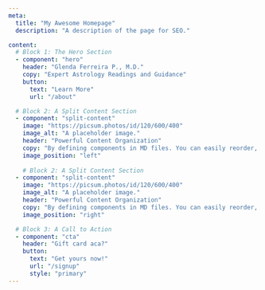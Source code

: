 ```yaml
---
meta:
  title: "My Awesome Homepage"
  description: "A description of the page for SEO."

content:
  # Block 1: The Hero Section
  - component: "hero"
    header: "Glenda Ferreira P., M.D."
    copy: "Expert Astrology Readings and Guidance"
    button:
      text: "Learn More"
      url: "/about"

  # Block 2: A Split Content Section
  - component: "split-content"
    image: "https://picsum.photos/id/120/600/400"
    image_alt: "A placeholder image."
    header: "Powerful Content Organization"
    copy: "By defining components in MD files. You can easily reorder, add, or remove sections of your page."
    image_position: "left"
  
    # Block 2: A Split Content Section
  - component: "split-content"
    image: "https://picsum.photos/id/120/600/400"
    image_alt: "A placeholder image."
    header: "Powerful Content Organization"
    copy: "By defining components in MD files. You can easily reorder, add, or remove sections of your page."
    image_position: "right"

  # Block 3: A Call to Action
  - component: "cta"
    header: "Gift card aca?"
    button:
      text: "Get yours now!"
      url: "/signup"
      style: "primary"
---
```


<!-- You can leave the body of the markdown file empty -->
